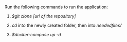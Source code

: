 Run the following commands to run the application:

1. _$git clone [url of the repository]_

2. _cd_ into the newly created folder, then into _neededfiles/_

3. _$docker-compose up -d_
